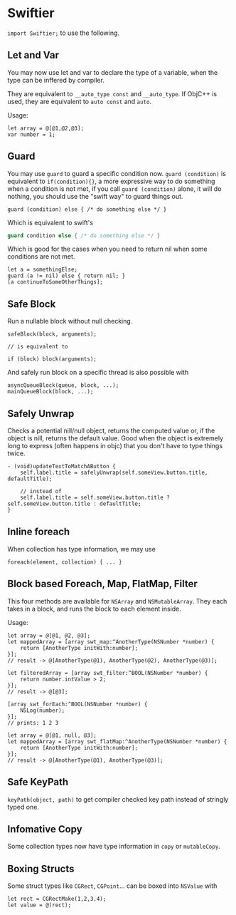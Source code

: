 # Swiftier

`import Swiftier;` to use the following.

## Let and Var

You may now use let and var to declare the type of a variable, when the type can be inffered by compiler.

They are equivalent to `__auto_type const` and `__auto_type`. If ObjC++ is used, they are equivalent to `auto const` and `auto`.

Usage:

```objc
let array = @[@1,@2,@3];
var number = 1;
```

## Guard

You may use `guard` to guard a specific condition now. `guard (condition)` is equivalent to `if(condition){}`, a more expressive way to do something when a condition is not met, if you call `guard (condition)` alone, it will do nothing, you should use the "swift way" to guard things out.

```objc
guard (condition) else { /* do something else */ }
```

Which is equivalent to swift's

```swift
guard condition else { /* do something else */ }
```

Which is good for the cases when you need to return nil when some conditions are not met.

```objc
let a = somethingElse;
guard (a != nil) else { return nil; }
[a continueToSomeOtherThings];
```

## Safe Block

Run a nullable block without null checking.

```objc
safeBlock(block, arguments);

// is equivalent to

if (block) block(arguments);
```

And safely run block on a specific thread is also possible with

```objc
asyncQueueBlock(queue, block, ...);
mainQueueBlock(block, ...);
```

## Safely Unwrap

Checks a potential nill/null object, returns the computed value or, if the object is nill, returns the default value. Good when the object is extremely long to express (often happens in objc) that you don't have to type things twice.

```objc
- (void)updateTextToMatchAButton {
    self.label.title = safelyUnwrap(self.someView.button.title, defaultTitle);
    
    // instead of
    self.label.title = self.someView.button.title ? self.someView.button.title : defaultTitle;
}
```

## Inline foreach

When collection has type information, we may use 

```objc
foreach(element, collection) { ... }
```

## Block based Foreach, Map, FlatMap, Filter

This four methods are available for `NSArray` and `NSMutableArray`. They each takes in a block, and runs the block to each element inside.

Usage:

```objc
let array = @[@1, @2, @3];
let mappedArray = [array swt_map:^AnotherType(NSNumber *number) {
    return [AnotherType initWith:number];
}];
// result -> @[AnotherType(@1), AnotherType(@2), AnotherType(@3)];

let filteredArray = [array swt_filter:^BOOL(NSNumber *number) {
    return number.intValue > 2;
}];
// result -> @[@3];

[array swt_forEach:^BOOL(NSNumber *number) {
    NSLog(number);
}];
// prints: 1 2 3

let array = @[@1, null, @3];
let mappedArray = [array swt_flatMap:^AnotherType(NSNumber *number) {
    return [AnotherType initWith:number];
}];
// result -> @[AnotherType(@1), AnotherType(@3)];
```

## Safe KeyPath

`keyPath(object, path)` to get compiler checked key path instead of stringly typed one.

## Infomative Copy

Some collection types now have type information in `copy` or `mutableCopy`.

## Boxing Structs

Some struct types like `CGRect`, `CGPoint`... can be boxed into `NSValue` with

```objc
let rect = CGRectMake(1,2,3,4);
let value = @(rect);
```

